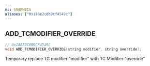 ```yaml
---
ns: GRAPHICS
aliases: ["0x1a8e2c8b9cf4549c"]
---
```

## ADD_TCMODIFIER_OVERRIDE

```c
// 0x1A8E2C8B9CF4549C
void ADD_TCMODIFIER_OVERRIDE(string modifier, string override);
```

Temporary replace TC modifier "modifier" with TC Modifier "override"

